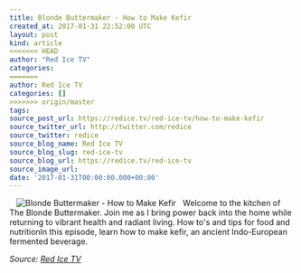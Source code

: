 ```yaml
---
title: Blonde Buttermaker - How to Make Kefir
created_at: 2017-01-31 22:52:00 UTC
layout: post
kind: article
<<<<<<< HEAD
author: "Red Ice TV"
categories: 
=======
author: Red Ice TV
categories: []
>>>>>>> origin/master
tags: 
source_post_url: https://redice.tv/red-ice-tv/how-to-make-kefir
source_twitter_url: http://twitter.com/redice
source_twitter: redice
source_blog_name: Red Ice TV
source_blog_slug: red-ice-tv
source_blog_url: https://redice.tv/red-ice-tv
source_image_url: 
date: '2017-01-31T00:00:00.000+00:00'
---
```

<img align="left" hspace="12" alt="Blonde Buttermaker - How to Make Kefir" src="https://rdice.net/a/c/t/17/BBM-ep1-kefir.9cd7b47f.jpg"> Welcome to the kitchen of The Blonde Buttermaker. Join me as I bring power back into the home while returning to vibrant health and radiant living. How to's and tips for food and nutritionIn this episode, learn how to make kefir, an ancient Indo-European fermented beverage.<div class="">
    <i>Source: <a href="https://redice.tv/red-ice-tv">Red Ice TV</a></i>
</div>
